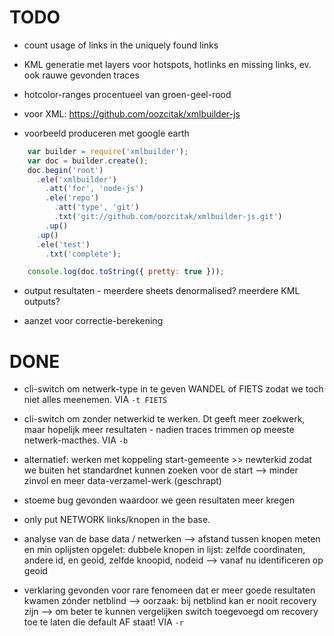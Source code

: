 TODO
====
- count usage of links in the uniquely found links

- KML generatie met layers voor hotspots, hotlinks en missing links, ev. ook rauwe gevonden traces
- hotcolor-ranges procentueel van groen-geel-rood
- voor XML: https://github.com/oozcitak/xmlbuilder-js
- voorbeeld produceren met google earth

```js
    var builder = require('xmlbuilder');
    var doc = builder.create();
    doc.begin('root')
      .ele('xmlbuilder')
        .att('for', 'node-js')
        .ele('repo')
          .att('type', 'git')
          .txt('git://github.com/oozcitak/xmlbuilder-js.git') 
        .up()
      .up()
      .ele('test')
        .txt('complete');

    console.log(doc.toString({ pretty: true }));
```

- output resultaten - meerdere sheets denormalised? meerdere KML outputs?

- aanzet voor correctie-berekening


DONE
====
- cli-switch om netwerk-type in te geven WANDEL of FIETS zodat we toch niet alles meenemen. VIA ` -t FIETS `

- cli-switch om zonder netwerkid te werken. Dt geeft meer zoekwerk, maar hopelijk meer resultaten - nadien traces trimmen op meeste netwerk-macthes.  VIA ` -b `


- alternatief: werken met koppeling start-gemeente >> newterkid zodat we buiten het standardnet kunnen zoeken voor de start  --> minder zinvol en meer data-verzamel-werk (geschrapt)

- stoeme bug gevonden waardoor we geen resultaten meer kregen

- only put NETWORK links/knopen in the base.

- analyse van de base data / netwerken --> afstand tussen knopen meten en min oplijsten
  opgelet: dubbele knopen in lijst: zelfde coordinaten, andere id, en geoid, zelfde knoopid, nodeid
  --> vanaf nu identificeren op geoid
  
- verklaring gevonden voor rare fenomeen dat er meer goede resultaten kwamen zónder netblind 
  --> oorzaak: bij netblind kan er nooit recovery zijn 
  --> om beter te kunnen vergelijken switch toegevoegd om recovery toe te laten die default AF staat!
  VIA `-r` 